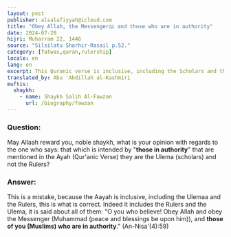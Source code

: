 ```yaml
---
layout: post
publisher: alsalafiyyah@icloud.com
title: "Obey Allah, the Messengerﷺ and those who are in authority"
date: 2024-07-28
hijri: Muharram 22, 1446
source: "Silsilatu Sharhir-Rasail p.52."
category: [fatwas,quran,rulership]
locale: en
lang: en
excerpt: This Quranic verse is inclusive, including the Scholars and the Rulers, this is what is correct.
translated_by: Abu 'Abdillah al-Kashmiri
muftis:
  shaykh: 
    - name: Shaykh Salih Al-Fawzan
      url: /biography/fawzan
---
```


### Question:
May Allaah reward you, noble shaykh, what is your opinion with regards to the one who says: that which is intended by "**those in authority**" that are mentioned in the Ayah (Qur'anic Verse) they are the Ulema (scholars) and not the Rulers?

### Answer:
This is a mistake, because the Aayah is inclusive, including the Ulemaa and the Rulers, this is what is correct. Indeed it includes the Rulers and the Ulema, it is said about all of them: "O you who believe! Obey Allah and obey the Messenger (Muhammad (peace and blessings be upon him)), and **those of you (Muslims) who are in authority**." (An-Nisa'(4):59)

